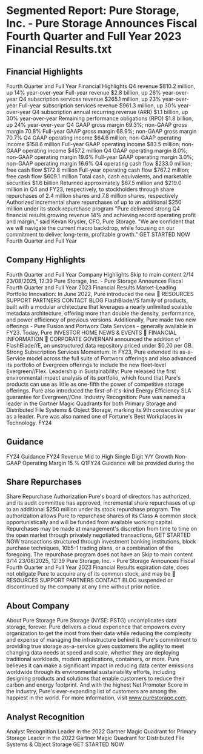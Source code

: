 # Segmented Report: Pure Storage, Inc. - Pure Storage Announces Fiscal Fourth Quarter and Full Year 2023 Financial Results.txt

## Financial Highlights

Fourth Quarter and Full Year Financial Highlights Q4 revenue $810.2 million, up 14% year-over-year Full-year revenue $2.8 billion, up 26% year-over-year Q4 subscription services revenue $265.1 million, up 23% year-over-year Full-year subscription services revenue $961.3 million, up 30% year-over-year Q4 subscription annual recurring revenue (ARR) $1.1 billion, up 30% year-over-year Remaining performance obligations (RPO) $1.8 billion, up 24% year-over-year Q4 GAAP gross margin 69.3%; non-GAAP gross margin 70.8% Full-year GAAP gross margin 68.9%; non-GAAP gross margin 70.7% Q4 GAAP operating income $64.6 million; non-GAAP operating income $158.6 million Full-year GAAP operating income $83.5 million; non-GAAP operating income $457.2 million Q4 GAAP operating margin 8.0%; non-GAAP operating margin 19.6% Full-year GAAP operating margin 3.0%; non-GAAP operating margin 16.6% Q4 operating cash flow $233.0 million; free cash flow $172.8 million Full-year operating cash flow $767.2 million; free cash flow $609.1 million Total cash, cash equivalents, and marketable securities $1.6 billion Returned approximately $67.5 million and $219.0 million in Q4 and FY23, respectively, to stockholders through share repurchases of 2.4 million shares and 7.8 million shares, respectively Authorized incremental share repurchases of up to an additional $250 million under its stock repurchase program "Pure delivered strong Q4 financial results growing revenue 14% and achieving record operating profit and margin," said Kevan Krysler, CFO, Pure Storage. "We are confident that we will navigate the current macro backdrop, while focusing on our commitment to deliver long-term, profitable growth." GET STARTED NOW Fourth Quarter and Full Year

## Company Highlights

Fourth Quarter and Full Year Company Highlights Skip to main content 2/14 23/08/2025, 12:39 Pure Storage, Inc. - Pure Storage Announces Fiscal Fourth Quarter and Full Year 2023 Financial Results Market-Leading Portfolio Innovation: In June 2022, Pure introduced the new  RESOURCES SUPPORT PARTNERS CONTACT BLOG FlashBlade//S family of products, built with a modular architecture that leverages a nearly unlimited scalable metadata architecture, offering more than double the density, performance, and power efficiency of previous versions. Additionally, Pure made two new offerings - Pure Fusion and Portworx Data Services - generally available in FY23. Today, Pure INVESTOR HOME NEWS & EVENTS  FINANCIAL INFORMATION  CORPORATE GOVERNAN announced the addition of FlashBlade//E, an unstructured data repository priced under $0.20 per GB. Strong Subscription Services Momentum: In FY23, Pure extended its as-a-Service model across the full suite of Portworx offerings and also advanced its portfolio of Evergreen offerings to include the new fleet-level Evergreen//Flex. Leadership in Sustainability: Pure released the first environmental impact analysis of its portfolio, which found that Pure's products can use as little as one-fifth the power of competitive storage offerings. Pure also introduced the first-of-it's-kind Energy Efficiency SLA guarantee for Evergreen//One. Industry Recognition: Pure was named a leader in the Gartner Magic Quadrants for both Primary Storage and Distributed File Systems & Object Storage, marking its 9th consecutive year as a leader. Pure was also named one of Fortune's Best Workplaces in Technology. FY24

## Guidance

FY24 Guidance FY24 Revenue Mid to High Single Digit Y/Y Growth Non-GAAP Operating Margin 15 % Q1FY24 Guidance will be provided during the

## Share Repurchases

Share Repurchase Authorization Pure's board of directors has authorized, and its audit committee has approved, incremental share repurchases of up to an additional $250 million under its stock repurchase program. The authorization allows Pure to repurchase shares of its Class A common stock opportunistically and will be funded from available working capital. Repurchases may be made at management's discretion from time to time on the open market through privately negotiated transactions, GET STARTED NOW transactions structured through investment banking institutions, block purchase techniques, 10b5-1 trading plans, or a combination of the foregoing. The repurchase program does not have an Skip to main content 3/14 23/08/2025, 12:39 Pure Storage, Inc. - Pure Storage Announces Fiscal Fourth Quarter and Full Year 2023 Financial Results expiration date, does not obligate Pure to acquire any of its common stock, and may be  RESOURCES SUPPORT PARTNERS CONTACT BLOG suspended or discontinued by the company at any time without prior notice.

## About Company

About Pure Storage Pure Storage (NYSE: PSTG) uncomplicates data storage, forever. Pure delivers a cloud experience that empowers every organization to get the most from their data while reducing the complexity and expense of managing the infrastructure behind it. Pure's commitment to providing true storage as-a-service gives customers the agility to meet changing data needs at speed and scale, whether they are deploying traditional workloads, modern applications, containers, or more. Pure believes it can make a significant impact in reducing data center emissions worldwide through its environmental sustainability efforts, including designing products and solutions that enable customers to reduce their carbon and energy footprint. And with the highest Net Promoter Score in the industry, Pure's ever-expanding list of customers are among the happiest in the world. For more information, visit www.purestorage.com.

## Analyst Recognition

Analyst Recognition Leader in the 2022 Gartner Magic Quadrant for Primary Storage Leader in the 2022 Gartner Magic Quadrant for Distributed File Systems & Object Storage GET STARTED NOW

